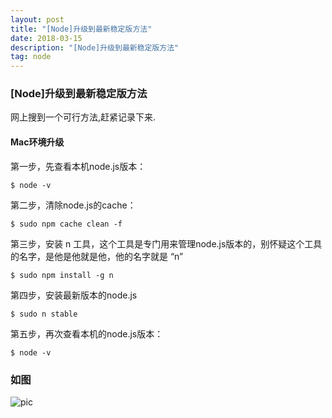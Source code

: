 ```yaml
---
layout: post
title: "[Node]升级到最新稳定版方法"
date: 2018-03-15
description: "[Node]升级到最新稳定版方法"
tag: node
---   
```


### [Node]升级到最新稳定版方法

网上搜到一个可行方法,赶紧记录下来.

#### Mac环境升级

第一步，先查看本机node.js版本：

    $ node -v

第二步，清除node.js的cache：

    $ sudo npm cache clean -f

第三步，安装 n 工具，这个工具是专门用来管理node.js版本的，别怀疑这个工具的名字，是他是他就是他，他的名字就是 “n”

    $ sudo npm install -g n

第四步，安装最新版本的node.js

    $ sudo n stable

第五步，再次查看本机的node.js版本：

    $ node -v

### 如图


![pic](../../../images/2018/03/a.png)